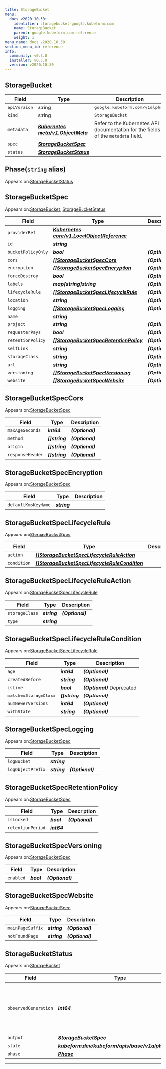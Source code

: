 ```yaml
---
title: StorageBucket
menu:
  docs_v2020.10.30:
    identifier: storagebucket-google.kubeform.com
    name: StorageBucket
    parent: google.kubeform.com-reference
    weight: 1
menu_name: docs_v2020.10.30
section_menu_id: reference
info:
  community: v0.3.0
  installer: v0.3.0
  version: v2020.10.30
---
```


## StorageBucket
| Field | Type | Description |
| ------ | ----- | ----------- |
| `apiVersion` | string | `google.kubeform.com/v1alpha1` |
|    `kind` | string | `StorageBucket` |
| `metadata` | ***[Kubernetes meta/v1.ObjectMeta](https://v1-18.docs.kubernetes.io/docs/reference/generated/kubernetes-api/v1.18/#objectmeta-v1-meta)***|Refer to the Kubernetes API documentation for the fields of the `metadata` field.|
| `spec` | ***[StorageBucketSpec](#storagebucketspec)***||
| `status` | ***[StorageBucketStatus](#storagebucketstatus)***||
## Phase(`string` alias)

Appears on:[StorageBucketStatus](#storagebucketstatus)

## StorageBucketSpec

Appears on:[StorageBucket](#storagebucket), [StorageBucketStatus](#storagebucketstatus)

| Field | Type | Description |
| ------ | ----- | ----------- |
| `providerRef` | ***[Kubernetes core/v1.LocalObjectReference](https://v1-18.docs.kubernetes.io/docs/reference/generated/kubernetes-api/v1.18/#localobjectreference-v1-core)***||
| `id` | ***string***||
| `bucketPolicyOnly` | ***bool***| ***(Optional)*** |
| `cors` | ***[[]StorageBucketSpecCors](#storagebucketspeccors)***| ***(Optional)*** |
| `encryption` | ***[[]StorageBucketSpecEncryption](#storagebucketspecencryption)***| ***(Optional)*** |
| `forceDestroy` | ***bool***| ***(Optional)*** |
| `labels` | ***map[string]string***| ***(Optional)*** |
| `lifecycleRule` | ***[[]StorageBucketSpecLifecycleRule](#storagebucketspeclifecyclerule)***| ***(Optional)*** |
| `location` | ***string***| ***(Optional)*** |
| `logging` | ***[[]StorageBucketSpecLogging](#storagebucketspeclogging)***| ***(Optional)*** |
| `name` | ***string***||
| `project` | ***string***| ***(Optional)*** |
| `requesterPays` | ***bool***| ***(Optional)*** |
| `retentionPolicy` | ***[[]StorageBucketSpecRetentionPolicy](#storagebucketspecretentionpolicy)***| ***(Optional)*** |
| `selfLink` | ***string***| ***(Optional)*** |
| `storageClass` | ***string***| ***(Optional)*** |
| `url` | ***string***| ***(Optional)*** |
| `versioning` | ***[[]StorageBucketSpecVersioning](#storagebucketspecversioning)***| ***(Optional)*** |
| `website` | ***[[]StorageBucketSpecWebsite](#storagebucketspecwebsite)***| ***(Optional)*** |
## StorageBucketSpecCors

Appears on:[StorageBucketSpec](#storagebucketspec)

| Field | Type | Description |
| ------ | ----- | ----------- |
| `maxAgeSeconds` | ***int64***| ***(Optional)*** |
| `method` | ***[]string***| ***(Optional)*** |
| `origin` | ***[]string***| ***(Optional)*** |
| `responseHeader` | ***[]string***| ***(Optional)*** |
## StorageBucketSpecEncryption

Appears on:[StorageBucketSpec](#storagebucketspec)

| Field | Type | Description |
| ------ | ----- | ----------- |
| `defaultKmsKeyName` | ***string***||
## StorageBucketSpecLifecycleRule

Appears on:[StorageBucketSpec](#storagebucketspec)

| Field | Type | Description |
| ------ | ----- | ----------- |
| `action` | ***[[]StorageBucketSpecLifecycleRuleAction](#storagebucketspeclifecycleruleaction)***||
| `condition` | ***[[]StorageBucketSpecLifecycleRuleCondition](#storagebucketspeclifecyclerulecondition)***||
## StorageBucketSpecLifecycleRuleAction

Appears on:[StorageBucketSpecLifecycleRule](#storagebucketspeclifecyclerule)

| Field | Type | Description |
| ------ | ----- | ----------- |
| `storageClass` | ***string***| ***(Optional)*** |
| `type` | ***string***||
## StorageBucketSpecLifecycleRuleCondition

Appears on:[StorageBucketSpecLifecycleRule](#storagebucketspeclifecyclerule)

| Field | Type | Description |
| ------ | ----- | ----------- |
| `age` | ***int64***| ***(Optional)*** |
| `createdBefore` | ***string***| ***(Optional)*** |
| `isLive` | ***bool***| ***(Optional)*** Deprecated|
| `matchesStorageClass` | ***[]string***| ***(Optional)*** |
| `numNewerVersions` | ***int64***| ***(Optional)*** |
| `withState` | ***string***| ***(Optional)*** |
## StorageBucketSpecLogging

Appears on:[StorageBucketSpec](#storagebucketspec)

| Field | Type | Description |
| ------ | ----- | ----------- |
| `logBucket` | ***string***||
| `logObjectPrefix` | ***string***| ***(Optional)*** |
## StorageBucketSpecRetentionPolicy

Appears on:[StorageBucketSpec](#storagebucketspec)

| Field | Type | Description |
| ------ | ----- | ----------- |
| `isLocked` | ***bool***| ***(Optional)*** |
| `retentionPeriod` | ***int64***||
## StorageBucketSpecVersioning

Appears on:[StorageBucketSpec](#storagebucketspec)

| Field | Type | Description |
| ------ | ----- | ----------- |
| `enabled` | ***bool***| ***(Optional)*** |
## StorageBucketSpecWebsite

Appears on:[StorageBucketSpec](#storagebucketspec)

| Field | Type | Description |
| ------ | ----- | ----------- |
| `mainPageSuffix` | ***string***| ***(Optional)*** |
| `notFoundPage` | ***string***| ***(Optional)*** |
## StorageBucketStatus

Appears on:[StorageBucket](#storagebucket)

| Field | Type | Description |
| ------ | ----- | ----------- |
| `observedGeneration` | ***int64***| ***(Optional)*** Resource generation, which is updated on mutation by the API Server.|
| `output` | ***[StorageBucketSpec](#storagebucketspec)***| ***(Optional)*** |
| `state` | ***kubeform.dev/kubeform/apis/base/v1alpha1.State***| ***(Optional)*** |
| `phase` | ***[Phase](#phase)***| ***(Optional)*** |
---
